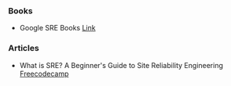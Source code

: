 ### Books

- Google SRE Books [Link](https://sre.google/books/)

### Articles

- What is SRE? A Beginner's Guide to Site Reliability Engineering [Freecodecamp](https://www.freecodecamp.org/news/what-is-site-reliability-engineering/)